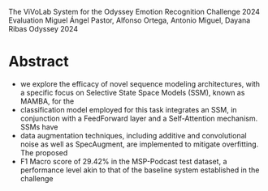 The ViVoLab System for the Odyssey Emotion Recognition Challenge 2024 Evaluation
Miguel Ángel Pastor, Alfonso Ortega, Antonio Miguel, Dayana Ribas 
Odyssey 2024

# Abstract

* we explore the efficacy of novel sequence modeling architectures, with a
  specific focus on Selective State Space Models (SSM), known as MAMBA, for the
* classification model employed for this task integrates an SSM, in conjunction
  with a FeedForward layer and a Self-Attention mechanism. SSMs have
* data augmentation techniques, including additive and convolutional noise as
  well as SpecAugment, are implemented to mitigate overfitting. The proposed
* F1 Macro score of 29.42% in the MSP-Podcast test dataset, a performance level
  akin to that of the baseline system established in the challenge
